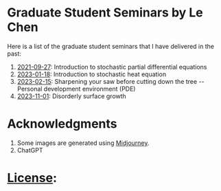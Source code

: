# Graduate Student Seminars by Le Chen

Here is a list of the graduate student seminars that I have delivered in the past:

1. [2021-09-27](./2021-09-27/readme.md): Introduction to stochastic partial differential equations
2. [2023-01-18](./2023-01-18/readme.md): Introduction to stochastic heat equation
3. [2023-02-15](./2023-02-15/readme.md):  Sharpening your saw before cutting down the tree -- Personal development environment (PDE)
4. [2023-11-01](./2023-11-01/readme.md): Disorderly surface growth

# Acknowledgments
1. Some images are generated using [Midjourney](https://www.midjourney.com/).
2. ChatGPT

# [License](LICENSE.md):

